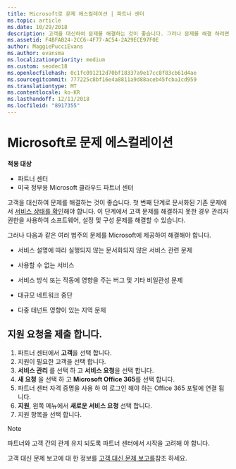 ```yaml
---
title: Microsoft로 문제 에스컬레이션 | 파트너 센터
ms.topic: article
ms.date: 10/29/2018
description: 고객을 대신하여 문제를 해결하는 것이 좋습니다. 그러나 문제를 해결 하려면 Microsoft 해야 하는 몇 가지 범주가 있습니다.
ms.assetid: F4BFAB24-2CC6-4F77-AC54-2A29ECE97F0E
author: MaggiePucciEvans
ms.author: evansma
ms.localizationpriority: medium
ms.custom: seodec18
ms.openlocfilehash: 0c1fc091212d70bf18337a9e17cc8f83cb61d4ae
ms.sourcegitcommit: 777225c8bf16e4a8811a9d88aceb45fcba1cd959
ms.translationtype: MT
ms.contentlocale: ko-KR
ms.lasthandoff: 12/11/2018
ms.locfileid: "8917355"
---
```

# <a name="escalate-problems-to-microsoft"></a>Microsoft로 문제 에스컬레이션

**적용 대상**

-  파트너 센터
-  미국 정부용 Microsoft 클라우드 파트너 센터


고객을 대신하여 문제를 해결하는 것이 좋습니다. 첫 번째 단계로 문서화된 기존 문제에서 [서비스 상태를 확인](check-service-health.md)해야 합니다. 이 단계에서 고객 문제를 해결하지 못한 경우 관리자 권한을 사용하여 소프트웨어, 설정 및 구성 문제를 해결할 수 있습니다.

그러나 다음과 같은 여러 범주의 문제를 Microsoft에 제공하여 해결해야 합니다.

-   서비스 설명에 따라 실행되지 않는 문서화되지 않은 서비스 관련 문제

-   사용할 수 없는 서비스

-   서비스 방식 또는 작동에 영향을 주는 버그 및 기타 비일관성 문제

-   대규모 네트워크 중단

-   다중 테넌트 영향이 있는 지역 문제

## <a name="submit-a-support-request"></a>지원 요청을 제출 합니다.

1. 파트너 센터에서 **고객**을 선택 합니다.
2. 지원이 필요한 고객을 선택 합니다.
3. **서비스 관리** 를 선택 하 고 **서비스 요청**을 선택 합니다.
4. **새 요청** 을 선택 하 고 **Microsoft Office 365**를 선택 합니다.
5. 파트너 센터 자격 증명을 사용 하 여 로그인 해야 하는 Office 365 포털에 연결 됩니다.
6. **지원**, 왼쪽 메뉴에서 **새로운 서비스 요청** 선택 합니다.
7. 지원 항목을 선택 합니다.

>[!NOTE]
>파트너와 고객 간의 관계 유지 되도록 파트너 센터에서 시작을 고려해 야 합니다. 


고객 대신 문제 보고에 대 한 정보를 [고객 대신 문제 보고를](report-problems-on-behalf-of-a-customer.md)참조 하세요.

 

 



